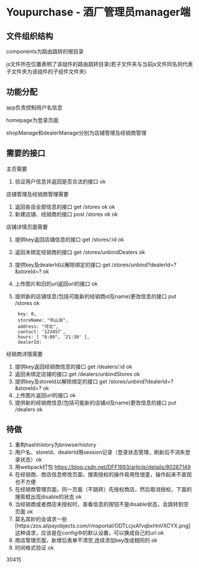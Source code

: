 # Youpurchase - 酒厂管理员manager端

## 文件组织结构

components为路由跳转的根目录

js文件所在位置表明了该组件的路由跳转目录(若子文件夹与当前js文件同名则代表子文件夹为该组件的子组件文件夹)

## 功能分配

app负责控制用户名信息

homepage为登录页面

shopManage和dealerManage分别为店铺管理及经销商管理

## 需要的接口

主页需要

1. 验证用户信息并返回是否合法的接口 ok

店铺管理及经销商管理需要

1. 返回各自全部信息的接口 get /stores ok ok
2. 新建店铺、经销商的接口 post /stores  ok ok

店铺详情页面需要

1. 提供key返回店铺信息的接口                                    get /stores/:id  ok
2. 返回未绑定经销商的接口                                       get /stores/unbindDealers  ok
3. 提供key及dealerId以解除绑定的接口                               get /stores/unbind?dealerId=?&storeId=? ok
4. 上传图片和旧的url返回url的接口                               ok
5. 提供新的店铺信息(包括可能新的经销商id及name)更改信息的接口       put /stores ok

        key: 0, 
        storeName: "华山派", 
        address: "河北",  
        contact: '123457', 
        hours: [ "8:00", '21:30' ],
        dealerId: 

经销商详情需要

1. 提供key返回经销商信息的接口 get /dealers/:id  ok
2. 返回未绑定店铺的接口     get /dealers/unbindStores ok
3. 提供key及storeId以解除绑定的接口 get /stores/unbind?dealerId=?&storeId=? ok
4. 上传图片返回url的接口                                        ok
5. 提供新的经销商信息(包括可能新的店铺id及name)更改信息的接口   put /dealers ok

## 待做

1. 重构hashhistory为browserhistory
2. 用户名、storeId、dealerId用session记录（登录状态管理，刷新后不消失登录状态）ok
3. 用webpack打包 https://blog.csdn.net/DFF1993/article/details/80267149
4. 在经销商、商店信息修改页面，搜索授权的操作易用性很差，操作起来不直观也不方便 
5. 在经销商管理页面，同一页面（不跳转）先授权商店，然后取消授权，下面的搜索框出现disable的状态  ok
6. 当经销商或者商店未授权时，查看信息的按钮不是disable状态，会跳转到空页面      ok
7. 莫名其妙的会请求一些[https:/zos.alipayobjects.com/rmsportal/ODTLcjxAfvqbxHnVXCYX.png]这种请求，应该是在config中的默认设置，可以换成自己的url ok
8. 商店管理页面，新增后表单不清空,连续添加key改成相同的 ok
9. 时间格式验证 ok

30415